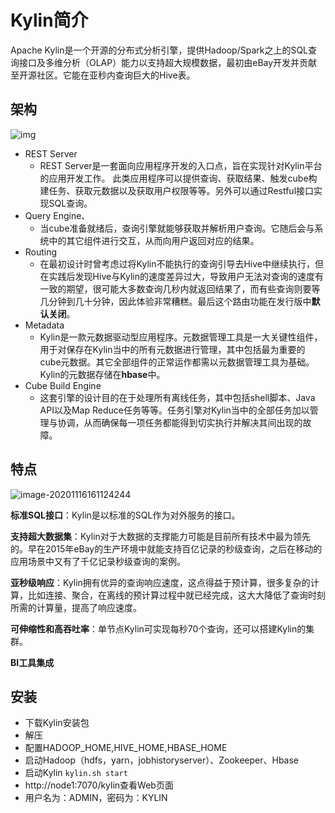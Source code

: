 # Kylin简介

Apache Kylin是一个开源的分布式分析引擎，提供Hadoop/Spark之上的SQL查询接口及多维分析（OLAP）能力以支持超大规模数据，最初由eBay开发并贡献至开源社区。它能在亚秒内查询巨大的Hive表。

## 架构

![img](https://raw.githubusercontent.com/privking/king-note-images/master/img/note/kylin_diagram-1605514222-4c3709.png)



- REST Server
  - REST Server是一套面向应用程序开发的入口点，旨在实现针对Kylin平台的应用开发工作。 此类应用程序可以提供查询、获取结果、触发cube构建任务、获取元数据以及获取用户权限等等。另外可以通过Restful接口实现SQL查询。
- Query Engine、
  - 当cube准备就绪后，查询引擎就能够获取并解析用户查询。它随后会与系统中的其它组件进行交互，从而向用户返回对应的结果。 
- Routing
  - 在最初设计时曾考虑过将Kylin不能执行的查询引导去Hive中继续执行，但在实践后发现Hive与Kylin的速度差异过大，导致用户无法对查询的速度有一致的期望，很可能大多数查询几秒内就返回结果了，而有些查询则要等几分钟到几十分钟，因此体验非常糟糕。最后这个路由功能在发行版中**默认关闭**。
- Metadata
  - Kylin是一款元数据驱动型应用程序。元数据管理工具是一大关键性组件，用于对保存在Kylin当中的所有元数据进行管理，其中包括最为重要的cube元数据。其它全部组件的正常运作都需以元数据管理工具为基础。 Kylin的元数据存储在**hbase**中。
- Cube Build Engine
  - 这套引擎的设计目的在于处理所有离线任务，其中包括shell脚本、Java API以及Map Reduce任务等等。任务引擎对Kylin当中的全部任务加以管理与协调，从而确保每一项任务都能得到切实执行并解决其间出现的故障。



## 特点

![image-20201116161124244](https://raw.githubusercontent.com/privking/king-note-images/master/img/note/image-20201116161124244-1605514284-ab493b.png)

**标准SQL接口**：Kylin是以标准的SQL作为对外服务的接口。

**支持超大数据集**：Kylin对于大数据的支撑能力可能是目前所有技术中最为领先的。早在2015年eBay的生产环境中就能支持百亿记录的秒级查询，之后在移动的应用场景中又有了千亿记录秒级查询的案例。

**亚秒级响应**：Kylin拥有优异的查询响应速度，这点得益于预计算，很多复杂的计算，比如连接、聚合，在离线的预计算过程中就已经完成，这大大降低了查询时刻所需的计算量，提高了响应速度。

**可伸缩性和高吞吐率**：单节点Kylin可实现每秒70个查询，还可以搭建Kylin的集群。

**BI工具集成**

## 安装

- 下载Kylin安装包
- 解压
- 配置HADOOP_HOME,HIVE_HOME,HBASE_HOME
- 启动Hadoop（hdfs，yarn，jobhistoryserver）、Zookeeper、Hbase
- 启动Kylin  `kylin.sh start`
- http://node1:7070/kylin查看Web页面
- 用户名为：ADMIN，密码为：KYLIN

